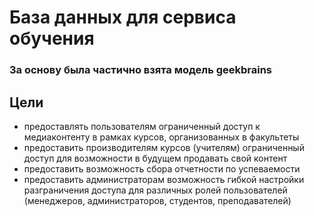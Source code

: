 # База данных для сервиса обучения
### За основу была частично взята модель geekbrains

## Цели
+ предоставлять пользователям ограниченный доступ к медиаконтенту в рамках курсов, организованных в факультеты
+ предоставить производителям курсов (учителям) ограниченный доступ для возможности в будущем продавать свой контент
+ предоставить возможность сбора отчетности по успеваемости
+ предоставить администраторам возможность гибкой настройки разграничения доступа для различных ролей пользователей (менеджеров, администраторов, студентов, преподавателей)


